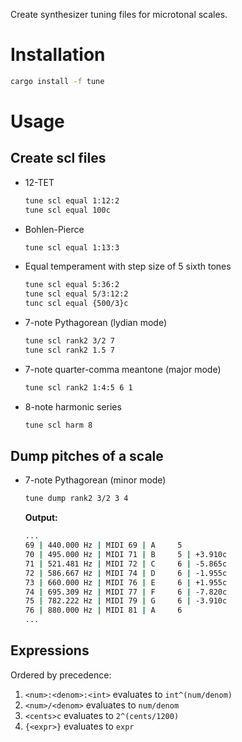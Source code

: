 Create synthesizer tuning files for microtonal scales.

# Installation

```bash
cargo install -f tune
```

# Usage

## Create scl files

* 12-TET
  ```bash
  tune scl equal 1:12:2
  tune scl equal 100c
  ```
* Bohlen-Pierce
  ```bash
  tune scl equal 1:13:3
  ```
* Equal temperament with step size of 5 sixth tones
  ```bash
  tune scl equal 5:36:2
  tune scl equal 5/3:12:2
  tunc scl equal {500/3}c
  ```
* 7-note Pythagorean (lydian mode)
  ```bash
  tune scl rank2 3/2 7
  tune scl rank2 1.5 7
  ```
* 7-note quarter-comma meantone (major mode)
  ```bash
  tune scl rank2 1:4:5 6 1
  ```
* 8-note harmonic series
  ```bash
  tune scl harm 8
  ```

## Dump pitches of a scale

* 7-note Pythagorean (minor mode)
  ```bash
  tune dump rank2 3/2 3 4
  ```
  **Output:**
  ```bash
  ...
  69 | 440.000 Hz | MIDI 69 | A     5
  70 | 495.000 Hz | MIDI 71 | B     5 | +3.910c
  71 | 521.481 Hz | MIDI 72 | C     6 | -5.865c
  72 | 586.667 Hz | MIDI 74 | D     6 | -1.955c
  73 | 660.000 Hz | MIDI 76 | E     6 | +1.955c
  74 | 695.309 Hz | MIDI 77 | F     6 | -7.820c
  75 | 782.222 Hz | MIDI 79 | G     6 | -3.910c
  76 | 880.000 Hz | MIDI 81 | A     6
  ...
  ```

## Expressions

Ordered by precedence:

1. `<num>:<denom>:<int>` evaluates to `int^(num/denom)`
1. `<num>/<denom>` evaluates to `num/denom`
1. `<cents>c` evaluates to `2^(cents/1200)`
1. `{<expr>}` evaluates to `expr`
